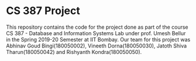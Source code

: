 # CS 387 Project
This repository contains the code for the project done as part of the course CS 387 - Database and Information Systems Lab under prof. Umesh Bellur in the Spring 2019-20 Semester at IIT Bombay. Our team for this project was Abhinav Goud Bingi(180050002), Vineeth Dorna(180050030), Jatoth Shiva Tharun(180050042) and Rishyanth Kondra(180050050).
